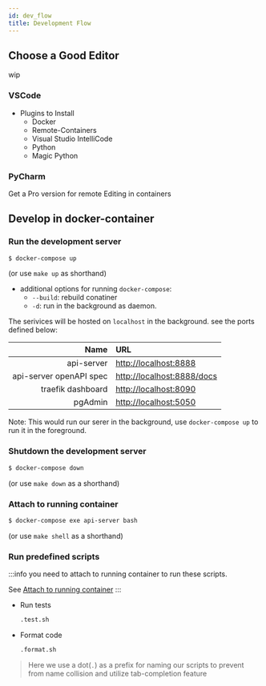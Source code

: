 ```yaml
---
id: dev_flow
title: Development Flow
---
```


## Choose a Good Editor
wip

### VSCode

+ Plugins to Install
     + Docker
     + Remote-Containers
     + Visual Studio IntelliCode
     + Python
     + Magic Python

### PyCharm

Get a Pro version for remote Editing in containers

## Develop in docker-container

### Run the development server


```sh
$ docker-compose up
```
(or use `make up` as shorthand)

+ additional options for running `docker-compose`:
     + `--build`: rebuild conatiner
     + `-d`: run in the background as daemon.

The serivices will be hosted on `localhost` in the background. see the ports defined below:

|Name|URL|
|-:|:-|
|api-server|[http://localhost:8888](http://localhost:8888)|
|api-server openAPI spec|[http://localhost:8888/docs](http://localhost:8888/docs)|
|traefik dashboard|[http://localhost:8090](http://localhost:8090)|
|pgAdmin|[http://localhost:5050](http://localhost:5050)|

Note: This would run our serer in the background, use `docker-compose up` to run it in the foreground.

### Shutdown the development server

```sh
$ docker-compose down
```
(or use `make down` as a shorthand)


### Attach to running container

```sh
$ docker-compose exe api-server bash
```
(or use `make shell` as a shorthand)


### Run predefined scripts

:::info
you need to attach to running container to run these scripts.

See [Attach to running container](#attach-to-running-container)
:::

+ Run tests
     ```sh
     .test.sh
     ```

+ Format code
     ```sh
     .format.sh
     ```


> Here we use a dot(`.`) as a prefix for naming our scripts to prevent from name collision and utilize tab-completion feature
